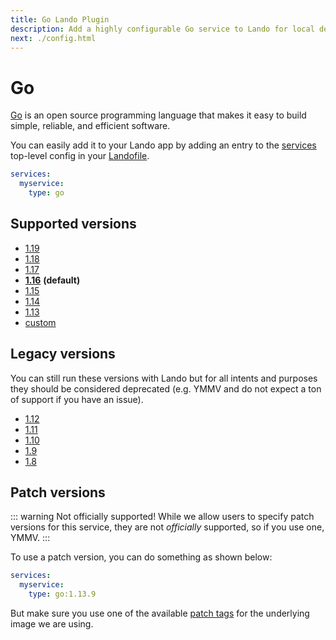 ```yaml
---
title: Go Lando Plugin
description: Add a highly configurable Go service to Lando for local development with all the power of Docker and Docker Compose.
next: ./config.html
---
```


# Go

[Go](https://go.dev/) is an open source programming language that makes it easy to build simple, reliable, and efficient software.

You can easily add it to your Lando app by adding an entry to the [services](https://docs.lando.dev/core/v3/lando-service.html) top-level config in your [Landofile](https://docs.lando.dev/core/v3).

```yaml
services:
  myservice:
    type: go
```

## Supported versions

*   [1.19](https://hub.docker.com/_/golang/)
*   [1.18](https://hub.docker.com/_/golang/)
*   [1.17](https://hub.docker.com/_/golang/)
*   **[1.16](https://hub.docker.com/_/golang/)** **(default)**
*   [1.15](https://hub.docker.com/_/golang/)
*   [1.14](https://hub.docker.com/_/golang/)
*   [1.13](https://hub.docker.com/_/golang/)
*   [custom](https://docs.lando.dev/core/v3/lando-service.html#overrides)

## Legacy versions

You can still run these versions with Lando but for all intents and purposes they should be considered deprecated (e.g. YMMV and do not expect a ton of support if you have an issue).

*   [1.12](https://hub.docker.com/_/golang/)
*   [1.11](https://hub.docker.com/_/golang/)
*   [1.10](https://hub.docker.com/_/golang/)
*   [1.9](https://hub.docker.com/_/golang/)
*   [1.8](https://hub.docker.com/_/golang/)

## Patch versions

::: warning Not officially supported!
While we allow users to specify patch versions for this service, they are not *officially* supported, so if you use one, YMMV.
:::

To use a patch version, you can do something as shown below:

```yaml
services:
  myservice:
    type: go:1.13.9
```

But make sure you use one of the available [patch tags](https://hub.docker.com/_/golang/tags/) for the underlying image we are using.

